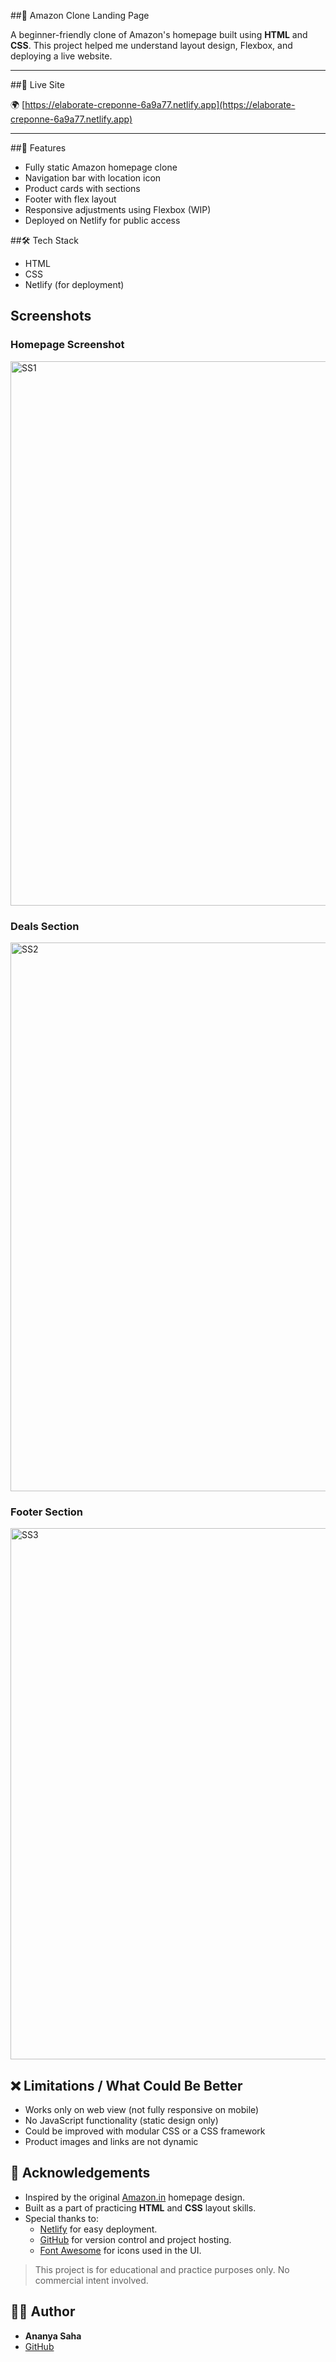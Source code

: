 ##🛒 Amazon Clone Landing Page

A beginner-friendly clone of Amazon's homepage built using **HTML** and **CSS**. This project helped me understand layout design, Flexbox, and deploying a live website.

---

##🔗 Live Site

🌍 [https://elaborate-creponne-6a9a77.netlify.app](https://elaborate-creponne-6a9a77.netlify.app)

---
##🚀 Features

- Fully static Amazon homepage clone
- Navigation bar with location icon
- Product cards with sections
- Footer with flex layout
- Responsive adjustments using Flexbox (WIP)
- Deployed on Netlify for public access

##🛠️ Tech Stack

- HTML
- CSS
- Netlify (for deployment)

## Screenshots 

### Homepage Screenshot
<img width="1898" height="871" alt="SS1" src="https://github.com/user-attachments/assets/a703ae54-423e-4a60-90e2-d04ede80bc48" />

### Deals Section
<img width="1895" height="878" alt="SS2" src="https://github.com/user-attachments/assets/00b3d8df-5253-44fa-ade1-263065cd9ac5" />

### Footer Section
<img width="1920" height="850" alt="SS3" src="https://github.com/user-attachments/assets/dec903d7-72f5-445b-8542-97e9b3f8937c" />

## ❌ Limitations / What Could Be Better

- Works only on web view (not fully responsive on mobile)  
- No JavaScript functionality (static design only)  
- Could be improved with modular CSS or a CSS framework  
- Product images and links are not dynamic 

## 📢 Acknowledgements

- Inspired by the original [Amazon.in](https://www.amazon.in/) homepage design.
- Built as a part of practicing **HTML** and **CSS** layout skills.
- Special thanks to:
  - [Netlify](https://www.netlify.com/) for easy deployment.
  - [GitHub](https://github.com/) for version control and project hosting.
  - [Font Awesome](https://fontawesome.com/) for icons used in the UI.

> This project is for educational and practice purposes only. No commercial intent involved.

## 🧑‍💻 Author

- **Ananya Saha**
- [GitHub](https://github.com/ananyasaha5)
